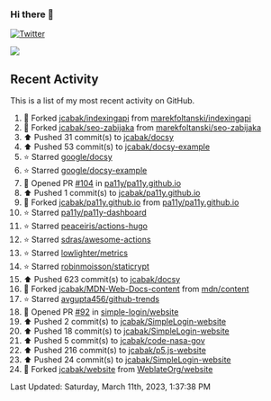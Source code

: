 ### Hi there 👋

[![Twitter](https://img.shields.io/twitter/follow/jcabak?style=social)](https://twitter.com/intent/follow?screen_name=JCabak)

![](http://github-profile-summary-cards.vercel.app/api/cards/profile-details?username=jcabak&theme=github)

<!--
**jcabak/jcabak** is a ✨ _special_ ✨ repository because its `README.md` (this file) appears on your GitHub profile.

Here are some ideas to get you started:

- 🔭 I’m currently working on ...
- 🌱 I’m currently learning ...
- 👯 I’m looking to collaborate on ...
- 🤔 I’m looking for help with ...
- 💬 Ask me about ...
- 📫 How to reach me: ...
- 😄 Pronouns: ...
- ⚡ Fun fact: ...
-->
## Recent Activity

This is a list of my most recent activity on GitHub.

<!--RECENT_ACTIVITY:start-->
1. 🔱 Forked [jcabak/indexingapi](https://github.com/jcabak/indexingapi) from [marekfoltanski/indexingapi](https://github.com/marekfoltanski/indexingapi)<br>
2. 🔱 Forked [jcabak/seo-zabijaka](https://github.com/jcabak/seo-zabijaka) from [marekfoltanski/seo-zabijaka](https://github.com/marekfoltanski/seo-zabijaka)<br>
3. ⬆️ Pushed 31 commit(s) to [jcabak/docsy](https://github.com/jcabak/docsy)<br>
4. ⬆️ Pushed 53 commit(s) to [jcabak/docsy-example](https://github.com/jcabak/docsy-example)<br>
5. ⭐ Starred [google/docsy](https://github.com/google/docsy)<br>
6. ⭐ Starred [google/docsy-example](https://github.com/google/docsy-example)<br>
7. 💪 Opened PR [#104](https://github.com/pa11y/pa11y.github.io/pull/104) in [pa11y/pa11y.github.io](https://github.com/pa11y/pa11y.github.io)<br>
8. ⬆️ Pushed 1 commit(s) to [jcabak/pa11y.github.io](https://github.com/jcabak/pa11y.github.io)<br>
9. 🔱 Forked [jcabak/pa11y.github.io](https://github.com/jcabak/pa11y.github.io) from [pa11y/pa11y.github.io](https://github.com/pa11y/pa11y.github.io)<br>
10. ⭐ Starred [pa11y/pa11y-dashboard](https://github.com/pa11y/pa11y-dashboard)<br>
11. ⭐ Starred [peaceiris/actions-hugo](https://github.com/peaceiris/actions-hugo)<br>
12. ⭐ Starred [sdras/awesome-actions](https://github.com/sdras/awesome-actions)<br>
13. ⭐ Starred [lowlighter/metrics](https://github.com/lowlighter/metrics)<br>
14. ⭐ Starred [robinmoisson/staticrypt](https://github.com/robinmoisson/staticrypt)<br>
15. ⬆️ Pushed 623 commit(s) to [jcabak/docsy](https://github.com/jcabak/docsy)<br>
16. 🔱 Forked [jcabak/MDN-Web-Docs-content](https://github.com/jcabak/MDN-Web-Docs-content) from [mdn/content](https://github.com/mdn/content)<br>
17. ⭐ Starred [avgupta456/github-trends](https://github.com/avgupta456/github-trends)<br>
18. 💪 Opened PR [#92](https://github.com/simple-login/website/pull/92) in [simple-login/website](https://github.com/simple-login/website)<br>
19. ⬆️ Pushed 2 commit(s) to [jcabak/SimpleLogin-website](https://github.com/jcabak/SimpleLogin-website)<br>
20. ⬆️ Pushed 18 commit(s) to [jcabak/SimpleLogin-website](https://github.com/jcabak/SimpleLogin-website)<br>
21. ⬆️ Pushed 5 commit(s) to [jcabak/code-nasa-gov](https://github.com/jcabak/code-nasa-gov)<br>
22. ⬆️ Pushed 216 commit(s) to [jcabak/p5.js-website](https://github.com/jcabak/p5.js-website)<br>
23. ⬆️ Pushed 24 commit(s) to [jcabak/SimpleLogin-website](https://github.com/jcabak/SimpleLogin-website)<br>
24. 🔱 Forked [jcabak/website](https://github.com/jcabak/website) from [WeblateOrg/website](https://github.com/WeblateOrg/website)<br>
<!--RECENT_ACTIVITY:end-->

<!--RECENT_ACTIVITY:last_update-->
Last Updated: Saturday, March 11th, 2023, 1:37:38 PM
<!--RECENT_ACTIVITY:last_update_end-->
